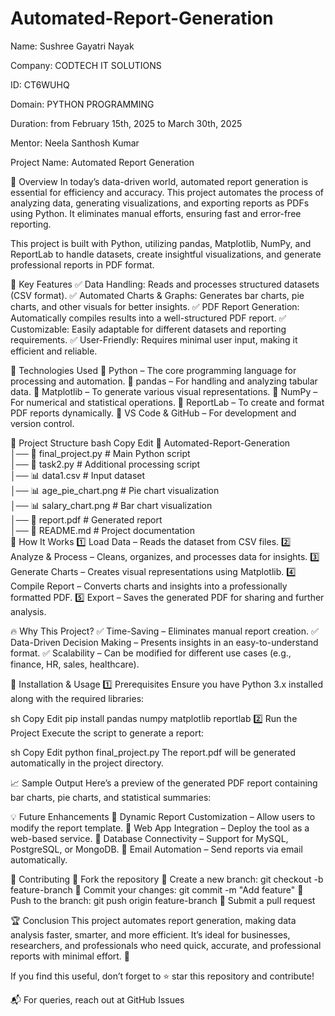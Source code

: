 # Automated-Report-Generation
Name: Sushree Gayatri Nayak

Company: CODTECH IT SOLUTIONS

ID: CT6WUHQ

Domain: PYTHON PROGRAMMING

Duration: from February 15th, 2025 to March 30th, 2025

Mentor: Neela Santhosh Kumar

Project Name: Automated Report Generation


🚀 Overview
In today’s data-driven world, automated report generation is essential for efficiency and accuracy. This project automates the process of analyzing data, generating visualizations, and exporting reports as PDFs using Python. It eliminates manual efforts, ensuring fast and error-free reporting.

This project is built with Python, utilizing pandas, Matplotlib, NumPy, and ReportLab to handle datasets, create insightful visualizations, and generate professional reports in PDF format.

📌 Key Features
✅ Data Handling: Reads and processes structured datasets (CSV format).
✅ Automated Charts & Graphs: Generates bar charts, pie charts, and other visuals for better insights.
✅ PDF Report Generation: Automatically compiles results into a well-structured PDF report.
✅ Customizable: Easily adaptable for different datasets and reporting requirements.
✅ User-Friendly: Requires minimal user input, making it efficient and reliable.

🔧 Technologies Used
🔹 Python – The core programming language for processing and automation.
🔹 pandas – For handling and analyzing tabular data.
🔹 Matplotlib – To generate various visual representations.
🔹 NumPy – For numerical and statistical operations.
🔹 ReportLab – To create and format PDF reports dynamically.
🔹 VS Code & GitHub – For development and version control.

📂 Project Structure
bash
Copy
Edit
📁 Automated-Report-Generation  
│── 📄 final_project.py      # Main Python script  
│── 📄 task2.py              # Additional processing script  
│── 📊 data1.csv             # Input dataset  
│── 📊 age_pie_chart.png     # Pie chart visualization  
│── 📊 salary_chart.png      # Bar chart visualization  
│── 📄 report.pdf            # Generated report  
│── 📄 README.md             # Project documentation  
🎯 How It Works
1️⃣ Load Data – Reads the dataset from CSV files.
2️⃣ Analyze & Process – Cleans, organizes, and processes data for insights.
3️⃣ Generate Charts – Creates visual representations using Matplotlib.
4️⃣ Compile Report – Converts charts and insights into a professionally formatted PDF.
5️⃣ Export – Saves the generated PDF for sharing and further analysis.

🔥 Why This Project?
✅ Time-Saving – Eliminates manual report creation.
✅ Data-Driven Decision Making – Presents insights in an easy-to-understand format.
✅ Scalability – Can be modified for different use cases (e.g., finance, HR, sales, healthcare).

📌 Installation & Usage
1️⃣ Prerequisites
Ensure you have Python 3.x installed along with the required libraries:

sh
Copy
Edit
pip install pandas numpy matplotlib reportlab
2️⃣ Run the Project
Execute the script to generate a report:

sh
Copy
Edit
python final_project.py
The report.pdf will be generated automatically in the project directory.

📈 Sample Output
Here’s a preview of the generated PDF report containing bar charts, pie charts, and statistical summaries:


💡 Future Enhancements
🔹 Dynamic Report Customization – Allow users to modify the report template.
🔹 Web App Integration – Deploy the tool as a web-based service.
🔹 Database Connectivity – Support for MySQL, PostgreSQL, or MongoDB.
🔹 Email Automation – Send reports via email automatically.

🤝 Contributing
🔹 Fork the repository
🔹 Create a new branch: git checkout -b feature-branch
🔹 Commit your changes: git commit -m "Add feature"
🔹 Push to the branch: git push origin feature-branch
🔹 Submit a pull request

🏆 Conclusion
This project automates report generation, making data analysis faster, smarter, and more efficient. It’s ideal for businesses, researchers, and professionals who need quick, accurate, and professional reports with minimal effort. 🚀

If you find this useful, don’t forget to ⭐ star this repository and contribute!

📬 For queries, reach out at GitHub Issues

